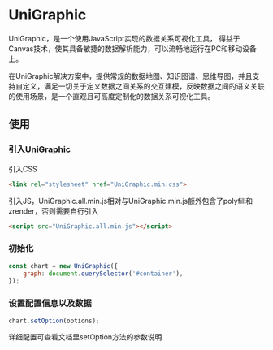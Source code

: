 # UniGraphic
UniGraphic，是一个使用JavaScript实现的数据关系可视化工具， 得益于Canvas技术，使其具备敏捷的数据解析能力，可以流畅地运行在PC和移动设备上。

在UniGraphic解决方案中，提供常规的数据地图、知识图谱、思维导图，并且支持自定义，满足一切关于定义数据之间关系的交互建模，反映数据之间的语义关联的使用场景，是一个直观且可高度定制化的数据关系可视化工具。

## 使用

### 引入UniGraphic
引入CSS
```html
<link rel="stylesheet" href="UniGraphic.min.css">
```
引入JS，UniGraphic.all.min.js相对与UniGraphic.min.js额外包含了polyfill和zrender，否则需要自行引入
```html
<script src="UniGraphic.all.min.js"></script>
```

### 初始化
```javascript
const chart = new UniGraphic({
    graph: document.querySelector('#container'),
});
```

### 设置配置信息以及数据
```javascript
chart.setOption(options);
```
详细配置可查看文档里setOption方法的参数说明
